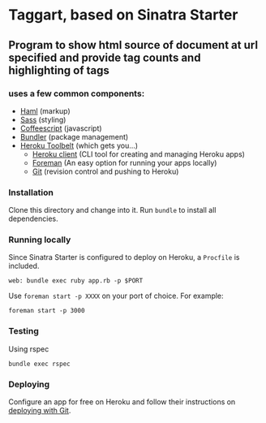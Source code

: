 # Taggart, based on Sinatra Starter
## Program to show html source of document at url specified and provide tag counts and highlighting of tags

### uses a few common components:

- [Haml](http://haml.info/) (markup)
- [Sass](http://sass-lang.com/) (styling)
- [Coffeescript]() (javascript)
- [Bundler](http://bundler.io/) (package management)
- [Heroku Toolbelt](https://toolbelt.heroku.com/) (which gets you...)
  - [Heroku client](https://www.heroku.com/) (CLI tool for creating and managing Heroku apps)
  - [Foreman](https://github.com/ddollar/foreman) (An easy option for running your apps locally)
  - [Git](https://github.com) (revision control and pushing to Heroku)

### Installation

Clone this directory and change into it. Run `bundle` to install all dependencies.

### Running locally

Since Sinatra Starter is configured to deploy on Heroku, a `Procfile` is included.

    web: bundle exec ruby app.rb -p $PORT

Use `foreman start -p XXXX` on your port of choice. For example:

    foreman start -p 3000

### Testing

Using rspec

    bundle exec rspec


### Deploying

Configure an app for free on Heroku and follow their instructions on [deploying with Git](https://devcenter.heroku.com/articles/git).
